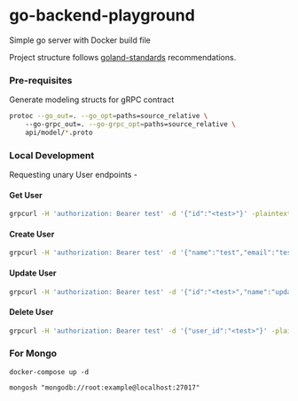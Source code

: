 # go-backend-playground
Simple go server with Docker build file

Project structure follows [goland-standards](https://github.com/golang-standards/project-layout) recommendations.

### Pre-requisites

Generate modeling structs for gRPC contract

```bash
protoc --go_out=. --go_opt=paths=source_relative \  
    --go-grpc_out=. --go-grpc_opt=paths=source_relative \
    api/model/*.proto
```

### Local Development

Requesting unary User endpoints - 

#### Get User
```bash
grpcurl -H 'authorization: Bearer test' -d '{"id":"<test>"}' -plaintext localhost:9090 playground.UserService.GetUser
```

#### Create User
```bash
grpcurl -H 'authorization: Bearer test' -d '{"name":"test","email":"test@test.com","password":"helloworld"}' -plaintext localhost:9090 playground.UserService.CreateUser
```

#### Update User
```bash
grpcurl -H 'authorization: Bearer test' -d '{"id":"<test>","name":"updatedName","email":"updatedEmail@password.com", "password":"updatedPassword"}' -plaintext localhost:9090 playground.UserService.UpdateUser
```

#### Delete User
```bash
grpcurl -H 'authorization: Bearer test' -d '{"user_id":"<test>"}' -plaintext localhost:9090 playground.UserService.DeleteUser
```

### For Mongo

`docker-compose up -d`

`mongosh "mongodb://root:example@localhost:27017"`